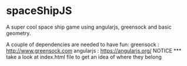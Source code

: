 # spaceShipJS
A super cool space ship game using angularjs, greensock and basic geometry.

A couple of dependencies are needed to have fun:
	greensock : http://www.greensock.com
	angularjs : https://angularjs.org/
	NOTICE *** take a look at index.html file to get an idea of where they belong